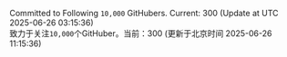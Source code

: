 Committed to Following `10,000` GitHubers. Current: <!-- FOLLOWING_COUNT -->300<!-- FOLLOWING_COUNT --> (Update at UTC <!-- LAST_UPDATED -->2025-06-26 03:15:36<!-- LAST_UPDATED -->)<br>
致力于关注`10,000`个GitHuber。当前：<!-- FOLLOWING_COUNT -->300<!-- FOLLOWING_COUNT --> (更新于北京时间 <!-- LAST_UPDATED_CST -->2025-06-26 11:15:36<!-- LAST_UPDATED_CST -->)
